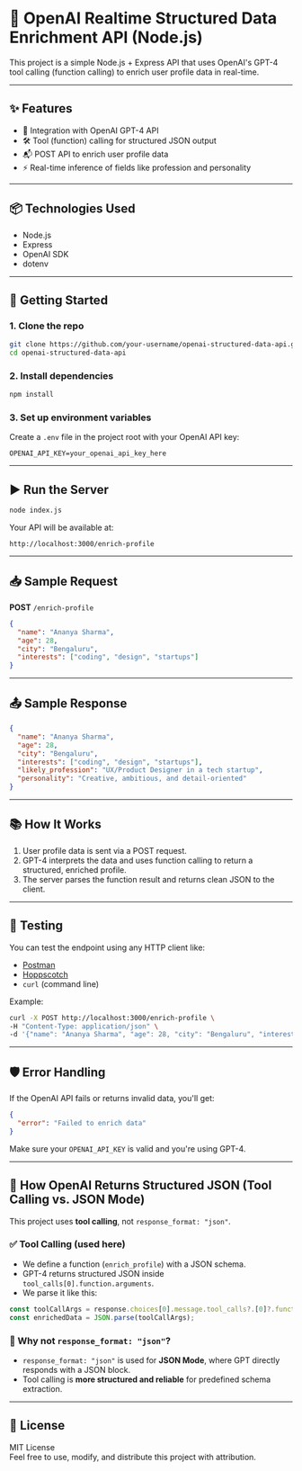 
# 🧠 OpenAI Realtime Structured Data Enrichment API (Node.js)

This project is a simple Node.js + Express API that uses OpenAI's GPT-4 tool calling (function calling) to enrich user profile data in real-time.

---

## ✨ Features

- 🔗 Integration with OpenAI GPT-4 API  
- 🛠️ Tool (function) calling for structured JSON output  
- 📬 POST API to enrich user profile data  
- ⚡ Real-time inference of fields like profession and personality  

---

## 📦 Technologies Used

- Node.js  
- Express  
- OpenAI SDK  
- dotenv  

---

## 🚀 Getting Started

### 1. Clone the repo

```bash
git clone https://github.com/your-username/openai-structured-data-api.git
cd openai-structured-data-api
```

### 2. Install dependencies

```bash
npm install
```

### 3. Set up environment variables

Create a `.env` file in the project root with your OpenAI API key:

```env
OPENAI_API_KEY=your_openai_api_key_here
```

---

## ▶️ Run the Server

```bash
node index.js
```

Your API will be available at:

```
http://localhost:3000/enrich-profile
```

---

## 📥 Sample Request

**POST** `/enrich-profile`

```json
{
  "name": "Ananya Sharma",
  "age": 28,
  "city": "Bengaluru",
  "interests": ["coding", "design", "startups"]
}
```

---

## 📤 Sample Response

```json
{
  "name": "Ananya Sharma",
  "age": 28,
  "city": "Bengaluru",
  "interests": ["coding", "design", "startups"],
  "likely_profession": "UX/Product Designer in a tech startup",
  "personality": "Creative, ambitious, and detail-oriented"
}
```

---

## 📚 How It Works

1. User profile data is sent via a POST request.
2. GPT-4 interprets the data and uses function calling to return a structured, enriched profile.
3. The server parses the function result and returns clean JSON to the client.

---

## 🧪 Testing

You can test the endpoint using any HTTP client like:

- [Postman](https://www.postman.com/)
- [Hoppscotch](https://hoppscotch.io/)
- `curl` (command line)

Example:

```bash
curl -X POST http://localhost:3000/enrich-profile \
-H "Content-Type: application/json" \
-d '{"name": "Ananya Sharma", "age": 28, "city": "Bengaluru", "interests": ["coding", "design", "startups"]}'
```

---

## 🛡️ Error Handling

If the OpenAI API fails or returns invalid data, you'll get:

```json
{
  "error": "Failed to enrich data"
}
```

Make sure your `OPENAI_API_KEY` is valid and you're using GPT-4.

---

## 🧠 How OpenAI Returns Structured JSON (Tool Calling vs. JSON Mode)

This project uses **tool calling**, not `response_format: "json"`.

### ✅ Tool Calling (used here)

- We define a function (`enrich_profile`) with a JSON schema.
- GPT-4 returns structured JSON inside `tool_calls[0].function.arguments`.
- We parse it like this:

```js
const toolCallArgs = response.choices[0].message.tool_calls?.[0]?.function.arguments;
const enrichedData = JSON.parse(toolCallArgs);
```

### 🔄 Why not `response_format: "json"`?

- `response_format: "json"` is used for **JSON Mode**, where GPT directly responds with a JSON block.
- Tool calling is **more structured and reliable** for predefined schema extraction.

---

## 📄 License

MIT License  
Feel free to use, modify, and distribute this project with attribution.

